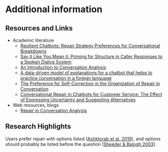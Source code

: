 # Additional information

## Resources and Links <a href="#h.t23f6ncuijwz" id="h.t23f6ncuijwz"></a>

* Academic literature
  * [Resilient Chatbots: Repair Strategy Preferences for Conversational Breakdowns](https://dl.acm.org/doi/10.1145/3290605.3300484)
  * [Say it Like You Mean it: Priming for Structure in Caller Responses to a Spoken Dialog System](https://link.springer.com/article/10.1023/A:1022326328600)
  * [An Introduction to Conversation Analysis](https://www.google.com/books/edition/An\_Introduction\_to\_Conversation\_Analysis/kpI6EAAAQBAJ?hl=en\&gbpv=0)
  * [A data-driven model of explanations for a chatbot that helps to practice conversation in a foreign language](https://aclanthology.org/W17-5547.pdf)
  * [The Preference for Self-Correction in the Organization of Repair in Conversation](https://www.researchgate.net/publication/230876456\_The\_Preference\_for\_Self-Correction\_in\_the\_Organization\_of\_Repair\_in\_Conversation)
  * [​​Conversational Repair in Chatbots for Customer Service: The Effect of Expressing Uncertainty and Suggesting Alternatives](https://link.springer.com/chapter/10.1007/978-3-030-39540-7\_14)
* Web resources, blogs
  * [Repair in Conversation Analysis](https://www.thoughtco.com/repair-speech-1692044)

## Research Highlights

Users prefer repair with options listed ([Ashktorab et al. 2019](https://dl.acm.org/doi/10.1145/3290605.3300484)), and options should probably be listed before the question ([Sheeder & Balogh 2003](https://link.springer.com/article/10.1023/A:1022326328600)).
